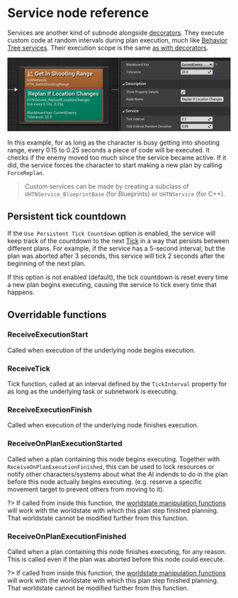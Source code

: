 # Service node reference

Services are another kind of subnode alongside [decorators](decorator.md). 
They execute custom code at random intervals during plan execution, much like [Behavior Tree services](https://docs.unrealengine.com/en-US/Engine/ArtificialIntelligence/BehaviorTrees/BehaviorTreeNodeReference/BehaviorTreeNodeReferenceServices/index.html).
Their execution scope is the same [as with decorators](decorator?id=execution-scope).

![Service](_media/service.png)

In this example, for as long as the character is busy getting into shooting range, every 0.15 to 0.25 seconds a piece of code will be executed.
It checks if the enemy moved too much since the service became active. If it did, the service forces the character to start making a new plan by calling `ForceReplan`.

> Custom services can be made by creating a subclass of `UHTNService_BlueprintBase` (for Blueprints) or `UHTNService` (for C++).

## Persistent tick countdown

If the `Use Persistent Tick Countdown` option is enabled, the service will keep track of the countdown to the next [Tick](service?id=receivetick) in a way that persists between different plans. For example, if the service has a 5-second interval, but the plan was aborted after 3 seconds, this service will tick 2 seconds after the beginning of the next plan.

If this option is not enabled (default), the tick countdown is reset every time a new plan begins executing, causing the service to tick every time that happens.

## Overridable functions

### ReceiveExecutionStart

Called when execution of the underlying node begins execution.

### ReceiveTick

Tick function, called at an interval defined by the `TickInterval` property for as long as the underlying task or subnetwork is executing.

### ReceiveExecutionFinish

Called when execution of the underlying node finishes execution.

### ReceiveOnPlanExecutionStarted

Called when a plan containing this node begins executing.
Together with `ReceiveOnPlanExecutionFinished`, this can be used to lock resources or notify other characters/systems about what the AI indends to do in the plan before this node actually begins executing. (e.g. reserve a specific movement target to prevent others from moving to it).

?> If called from inside this function, the [worldstate manipulation functions](manipulating-worldstates.md) will work with the worldstate with which this plan step finished planning.<br>That worldstate cannot be modified further from this function.

### ReceiveOnPlanExecutionFinished

Called when a plan containing this node finishes executing, for any reason.
This is called even if the plan was aborted before this node could execute.

?> If called from inside this function, the [worldstate manipulation functions](manipulating-worldstates.md) will work with the worldstate with which this plan step finished planning.<br>That worldstate cannot be modified further from this function.
